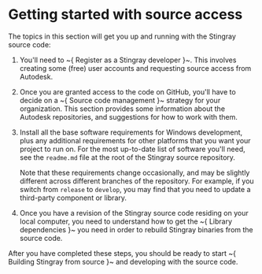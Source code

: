 # Getting started with source access

The topics in this section will get you up and running with the Stingray source code:

1.	You'll need to ~{ Register as a Stingray developer }~. This involves creating some (free) user accounts and requesting source access from Autodesk.

3.	Once you are granted access to the code on GitHub, you'll have to decide on a ~{ Source code management }~ strategy for your organization. This section provides some information about the Autodesk repositories, and suggestions for how to work with them.

3.	Install all the base software requirements for Windows development, plus any additional requirements for other platforms that you want your project to run on. For the most up-to-date list of software you'll need, see the `readme.md` file at the root of the Stingray source repository.

	Note that these requirements change occasionally, and may be slightly different across different branches of the repository. For example, if you switch from `release` to `develop`, you may find that you need to update a third-party component or library.

4.	Once you have a revision of the Stingray source code residing on your local computer, you need to understand how to get the ~{ Library dependencies }~ you need in order to rebuild Stingray binaries from the source code.

After you have completed these steps, you should be ready to start ~{ Building Stingray from source }~ and developing with the source code.
